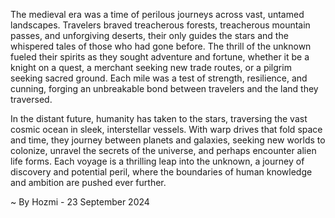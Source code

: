 
The medieval era was a time of perilous journeys across vast, untamed landscapes. Travelers braved treacherous forests, treacherous mountain passes, and unforgiving deserts, their only guides the stars and the whispered tales of those who had gone before. The thrill of the unknown fueled their spirits as they sought adventure and fortune, whether it be a knight on a quest, a merchant seeking new trade routes, or a pilgrim seeking sacred ground. Each mile was a test of strength, resilience, and cunning, forging an unbreakable bond between travelers and the land they traversed. 

In the distant future, humanity has taken to the stars, traversing the vast cosmic ocean in sleek, interstellar vessels. With warp drives that fold space and time, they journey between planets and galaxies, seeking new worlds to colonize, unravel the secrets of the universe, and perhaps encounter alien life forms.  Each voyage is a thrilling leap into the unknown, a journey of discovery and potential peril, where the boundaries of human knowledge and ambition are pushed ever further. 

~ By Hozmi - 23 September 2024
